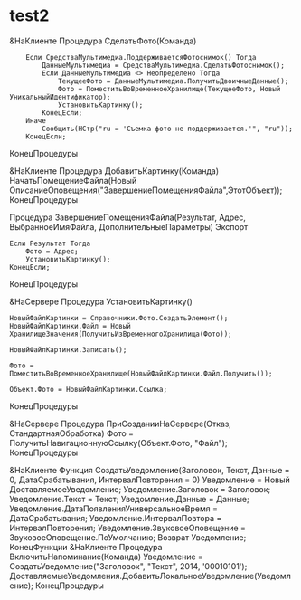 # test2



&НаКлиенте
Процедура СделатьФото(Команда)
	
		Если СредстваМультимедиа.ПоддерживаетсяФотоснимок() Тогда
			ДанныеМультимедиа = СредстваМультимедиа.СделатьФотоснимок();
			Если ДанныеМультимедиа <> Неопределено Тогда
				ТекущееФото = ДанныеМультимедиа.ПолучитьДвоичныеДанные();
				Фото = ПоместитьВоВременноеХранилище(ТекущееФото, Новый УникальныйИдентификатор);
				УстановитьКартинку();
			КонецЕсли;
		Иначе    
			Сообщить(НСтр("ru = 'Съемка фото не поддерживается.'", "ru"));
		КонецЕсли; 
	
КонецПроцедуры

&НаКлиенте
Процедура ДобавитьКартинку(Команда)
	НачатьПомещениеФайла(Новый ОписаниеОповещения("ЗавершениеПомещенияФайла",ЭтотОбъект));
КонецПроцедуры

Процедура ЗавершениеПомещенияФайла(Результат, Адрес, ВыбранноеИмяФайла, ДополнительныеПараметры) Экспорт 
	
	Если Результат Тогда
		Фото = Адрес;
		УстановитьКартинку();
	КонецЕсли;
	
КонецПроцедуры

&НаСервере
Процедура УстановитьКартинку()

	НовыйФайлКартинки = Справочники.Фото.СоздатьЭлемент();
	НовыйФайлКартинки.Файл = Новый ХранилищеЗначения(ПолучитьИзВременногоХранилища(Фото));
	
	НовыйФайлКартинки.Записать();
	
	Фото = ПоместитьВоВременноеХранилище(НовыйФайлКартинки.Файл.Получить());
	
	Объект.Фото = НовыйФайлКартинки.Ссылка;
	
КонецПроцедуры

&НаСервере
Процедура ПриСозданииНаСервере(Отказ, СтандартнаяОбработка)
		Фото = ПолучитьНавигационнуюСсылку(Объект.Фото, "Файл");
КонецПроцедуры
 

&НаКлиенте
Функция СоздатьУведомление(Заголовок, Текст, Данные = 0, ДатаСрабатывания, ИнтервалПовторения = 0)
    Уведомление = Новый ДоставляемоеУведомление;
    Уведомление.Заголовок = Заголовок;
    Уведомление.Текст = Текст;
    Уведомление.Данные = Данные;
    Уведомление.ДатаПоявленияУниверсальноеВремя = ДатаСрабатывания;
    Уведомление.ИнтервалПовтора = ИнтервалПовторения;
    Уведомление.ЗвуковоеОповещение = ЗвуковоеОповещение.ПоУмолчанию;
    Возврат Уведомление;
КонецФункции
&НаКлиенте
Процедура ВключитьНапоминание(Команда)
    Уведомление = СоздатьУведомление("Заголовок", "Текст", 2014, '00010101');
    ДоставляемыеУведомления.ДобавитьЛокальноеУведомление(Уведомление);
КонецПроцедуры



